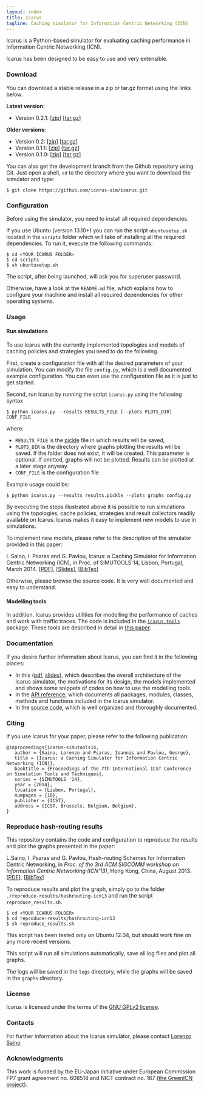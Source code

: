 ```yaml
---
layout: index
title: Icarus
tagline: Caching simulator for Information Centric Networking (ICN)
---
```


Icarus is a Python-based simulator for evaluating caching performance in Information Centric Networking (ICN).

Icarus has been designed to be easy to use and very extensible.

### Download
You can download a stable release in a zip or tar.gz format using the links below.

**Latest version:**

 * Version 0.2.1: \[[zip](https://github.com/icarus-sim/icarus/archive/v0.2.1.zip)\] \[[tar.gz](https://github.com/icarus-sim/icarus/archive/v0.2.1.tar.gz)\]

**Older versions:**

 * Version 0.2: \[[zip](https://github.com/icarus-sim/icarus/archive/v0.2.zip)\] \[[tar.gz](https://github.com/icarus-sim/icarus/archive/v0.2.tar.gz)\]
 * Version 0.1.1: \[[zip](https://github.com/icarus-sim/icarus/archive/v0.1.1.zip)\] \[[tar.gz](https://github.com/icarus-sim/icarus/archive/v0.1.1.tar.gz)\]
 * Version 0.1.0: \[[zip](https://github.com/icarus-sim/icarus/archive/v0.1.zip)\] \[[tar.gz](https://github.com/icarus-sim/icarus/archive/v0.1.tar.gz)\]

You can also get the development branch from the Github repository using Git. Just open a shell, `cd` to the directory where you want to download the simulator and type:

    $ git clone https://github.com/icarus-sim/icarus.git

### Configuration
Before using the simulator, you need to install all required dependencies.

If you use Ubuntu (version 13.10+) you can run the script `ubuntusetup.sh` located in the `scripts` folder which will take of installing all the required dependencies.
To run it, execute the following commands:

    $ cd <YOUR ICARUS FOLDER>
    $ cd scripts
    $ sh ubuntusetup.sh

The script, after being launched, will ask you for superuser password.

Otherwise, have a look at the `README.md` file, which explains how to configure your machine and install all required dependencies for other operating systems.


### Usage

#### Run simulations
To use Icarus with the currently implemented topologies and models of caching policies and strategies you need to do the following.

First, create a configuration file with all the desired parameters of your simulation. You can modify the file `config.py`, which is a well documented example configuration. You can even use the configuration file as it is just to get started.

Second, run Icarus by running the script `icarus.py` using the following syntax

    $ python icarus.py --results RESULTS_FILE [--plots PLOTS_DIR] CONF_FILE

where:

 * `RESULTS_FILE` is the [pickle](http://docs.python.org/3/library/pickle.html) file in which results will be saved,
 * `PLOTS_DIR` is the directory where graphs plotting the results will be saved. If the folder does not exist, it will be created. This parameter is optional. If omitted, graphs will not be plotted. Results can be plotted at a later stage anyway.
 * `CONF_FILE` is the configuration file

Example usage could be:

    $ python icarus.py --results results.pickle --plots graphs config.py

By executing the steps illustrated above it is possible to run simulations using the
topologies, cache policies, strategies and result collectors readily available on
Icarus. Icarus makes it easy to implement new models to use in simulations.

To implement new models, please refer to the description of the simulator 
provided in this paper:

L.Saino, I. Psaras and G. Pavlou, Icarus: a Caching Simulator for Information Centric
Networking (ICN), in Proc. of SIMUTOOLS'14, Lisbon, Portugal, March 2014.
\[[PDF](http://www.ee.ucl.ac.uk/~lsaino/publications/icarus-simutools14.pdf)\],
\[[Slides](http://www.ee.ucl.ac.uk/~lsaino/publications/icarus-simutools14-slides.pdf)\],
\[[BibTex](http://www.ee.ucl.ac.uk/~lsaino/publications/icarus-simutools14.bib)\]

Otherwise, please browse the source code. It is very well documented and easy to
understand.

#### Modelling tools
In addition. Icarus provides utilities for modelling the performance of caches and
work with traffic traces. The code is included in the [`icarus.tools`](http://icarus-sim.github.io/doc/apidoc/icarus.tools.html) package.
These tools are described in detail in [this paper](http://www.ee.ucl.ac.uk/~lsaino/publications/icarus-simutools14.pdf).

### Documentation
If you desire further information about Icarus, you can find it in the following places:

 * In this ([pdf](http://www.ee.ucl.ac.uk/~lsaino/publications/icarus-simutools14.pdf), [slides](http://www.ee.ucl.ac.uk/~lsaino/publications/icarus-simutools14-slides.pdf)),
   which describes the overall architecture of the Icarus simulator, the motivations for its design, 
   the models implemented and shows some snippets of codes on how to use the modelling tools.
 * In the [API reference](http://icarus-sim.github.io/doc/), which documents all packages, modules, classes, methods
   and functions included in the Icarus simulator.
 * In the [source code](https://www.github.com/icarus-sim/icarus), which is well organized and thoroughly documented.

### Citing
If you use Icarus for your paper, please refer to the following publication:

    @inproceedings{icarus-simutools14,
       author = {Saino, Lorenzo and Psaras, Ioannis and Pavlou, George},
       title = {Icarus: a Caching Simulator for Information Centric Networking (ICN)},
       booktitle = {Proceedings of the 7th International ICST Conference on Simulation Tools and Techniques},
       series = {SIMUTOOLS '14},
       year = {2014},
       location = {Lisbon, Portugal},
       numpages = {10},
       publisher = {ICST},
       address = {ICST, Brussels, Belgium, Belgium},
    }

### Reproduce hash-routing results
This repository contains the code and configuration to reproduce the results and plot the graphs presented
in the paper:

L.Saino, I. Psaras and G. Pavlou, Hash-routing Schemes for Information Centric Networking,
in *Proc. of the 3rd ACM SIGCOMM workshop on Information Centric Networking (ICN'13)*, Hong Kong, China, August 2013.
\[[PDF](http://www.ee.ucl.ac.uk/~lsaino/publications/hashrouting-icn13.pdf)\],
\[[BibTex](http://www.ee.ucl.ac.uk/~lsaino/publications/hashrouting-icn13.bib)\]

To reproduce results and plot the graph, simply go to the folder `./reproduce-results/hashrouting-icn13` and run the script `reproduce_results.sh`. 

    $ cd <YOUR ICARUS FOLDER>
    $ cd reproduce-results/hashrouting-icn13
    $ sh reproduce_results.sh

This script has been tested only on Ubuntu 12.04, but should work fine on any more recent versions.

This script will run all simulations automatically, save all log files and plot all graphs.

The logs will be saved in the `logs` directory, while the graphs will be saved in the `graphs` directory.

### License
Icarus is licensed under the terms of the [GNU GPLv2 license](http://www.gnu.org/licenses/gpl-2.0.html).

### Contacts
For further information about the Icarus simulator, please contact [Lorenzo Saino](http://www.ee.ucl.ac.uk/~lsaino)

### Acknowledgments
This work is funded by the EU-Japan initiative under European Commission FP7 grant agreement no. 608518 and NICT contract no. 167 ([the GreenICN project](http://www.greenicn.org/)).